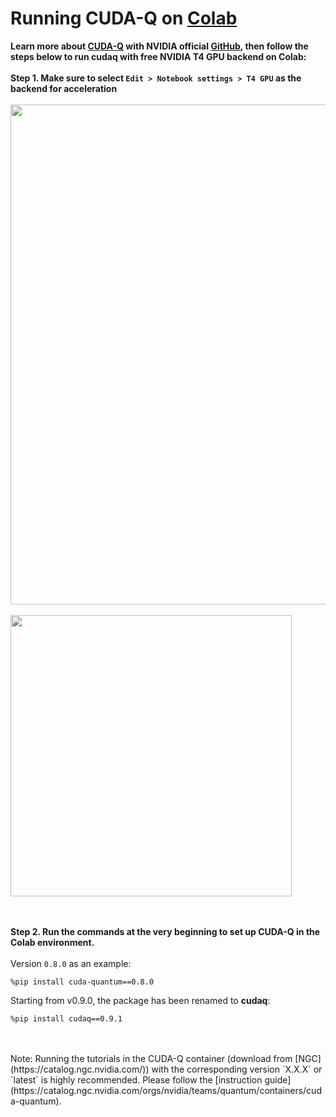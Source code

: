 # Running CUDA-Q on [Colab](https://colab.research.google.com/)

**Learn more about [CUDA-Q](https://developer.nvidia.com/cuda-q) with NVIDIA official [GitHub](https://github.com/NVIDIA/cuda-quantum/), then follow the steps below to run cudaq with free NVIDIA T4 GPU backend on Colab:**
<br>
<br>
**Step 1. Make sure to select `Edit > Notebook settings > T4 GPU` as the backend for acceleration**
<br>
<br>
<img src="https://github.com/Squirtle007/CUDA-Q/assets/66664309/9d804b43-e56b-489f-a267-395411ed014c" width="800">
<br>
<br>
<img src="https://github.com/Squirtle007/CUDA-Q/assets/66664309/d00f3c60-960b-4ad1-a7d5-fc55d48e4fb4" width="450">
<br>
<br>
<br>

**Step 2. Run the commands at the very beginning to set up CUDA-Q in the Colab environment.**
<br>
<br>
Version `0.8.0` as an example:
```
%pip install cuda-quantum==0.8.0
```
  
Starting from v0.9.0, the package has been renamed to **cudaq**: 
```
%pip install cudaq==0.9.1
```
<br>
<br>
Note: Running the tutorials in the CUDA-Q container (download from [NGC](https://catalog.ngc.nvidia.com/)) with the corresponding version `X.X.X` or `latest` is highly recommended. Please follow the [instruction guide](https://catalog.ngc.nvidia.com/orgs/nvidia/teams/quantum/containers/cuda-quantum).
